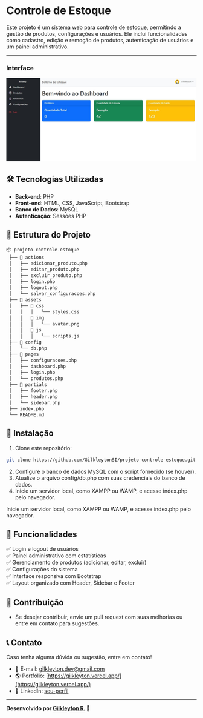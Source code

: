 # Controle de Estoque

Este projeto é um sistema web para controle de estoque, permitindo a gestão de produtos, configurações e usuários. Ele inclui funcionalidades como cadastro, edição e remoção de produtos, autenticação de usuários e um painel administrativo.

---

### Interface
![Tela](https://github.com/GilkleytonSI/Personal-portfolio/blob/main/images/projetos/projeto-estoque.JPG)



## 🛠 Tecnologias Utilizadas

- **Back-end**: PHP
- **Front-end**: HTML, CSS, JavaScript, Bootstrap
- **Banco de Dados**: MySQL
- **Autenticação**: Sessões PHP

## 📌 Estrutura do Projeto

```
📦 projeto-controle-estoque
 ├── 📂 actions
 │   ├── adicionar_produto.php
 │   ├── editar_produto.php
 │   ├── excluir_produto.php
 │   ├── login.php
 │   ├── logout.php
 │   └── salvar_configuracoes.php
 ├── 📂 assets
 │   ├── 📂 css
 │   │   │   └── styles.css
 │   │   📂 img   
 │   │   │   └── avatar.png
 │   │   📂 js   
 │   │   │   └── scripts.js
 ├── 📂 config
 │   └── db.php
 ├── 📂 pages
 │   ├── configuracoes.php
 │   ├── dashboard.php
 │   ├── login.php
 │   └── produtos.php
 ├── 📂 partials
 │   ├── footer.php
 │   ├── header.php
 │   └── sidebar.php
 ├── index.php 
 └── README.md 

```

## 🚀 Instalação

1. Clone este repositório:
```bash
git clone https://github.com/GilkleytonSI/projeto-controle-estoque.git
```
2. Configure o banco de dados MySQL com o script fornecido (se houver).
3. Atualize o arquivo config/db.php com suas credenciais do banco de dados.
4. Inicie um servidor local, como XAMPP ou WAMP, e acesse index.php pelo navegador.

Inicie um servidor local, como XAMPP ou WAMP, e acesse index.php pelo navegador.

## 📌 Funcionalidades

✅ Login e logout de usuários  
✅ Painel administrativo com estatísticas  
✅ Gerenciamento de produtos (adicionar, editar, excluir) <br> 
✅ Configurações do sistema <br>
✅ Interface responsiva com Bootstrap <br>
✅ Layout organizado com Header, Sidebar e Footer <br>

## 🚀 Contribuição

- Se desejar contribuir, envie um pull request com suas melhorias ou entre em contato para sugestões.

## 📞 Contato
Caso tenha alguma dúvida ou sugestão, entre em contato!
- 📧 E-mail: [gilkleyton.dev@gmail.com](mailto:gilkleyton.dev@gmail.com)
- 🌎 Portfólio: [https://gilkleyton.vercel.app/](https://gilkleyton.vercel.app/)
- 🔗 LinkedIn: [seu-perfil](https://www.linkedin.com/in/gilkleyton-rodrigues/)

---
**Desenvolvido por [Gilkleyton R.](https://gilkleyton.vercel.app/) 🚀**




